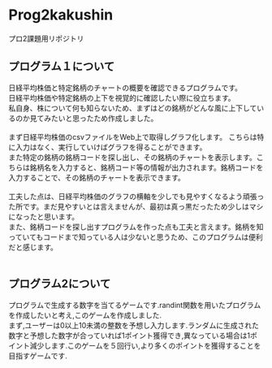 # Prog2kakushin
プロ2課題用リポジトリ

## プログラム１について<br>
日経平均株価と特定銘柄のチャートの概要を確認できるプログラムです。<br>
日経平均株価や特定銘柄の上下を視覚的に確認したい際に役立ちます。<br>
私自身、株について何も知らないため、まずはどの銘柄がどんな風に上下しているのか見てみたいと思ったため作成しました。<br>
<br>
まず日経平均株価のcsvファイルをWeb上で取得しグラフ化します。
こちらは特に入力はなく、実行していけばグラフを得ることができます。<br>
また特定の銘柄の銘柄コードを探し出し、その銘柄のチャートを表示します。こちらは銘柄名を入力すると、銘柄コード等の情報が出力されます。銘柄コードを入力することで、その銘柄のチャートを表示できます。<br>
<br>
工夫した点は、日経平均株価のグラフの横軸を少しでも見やすくなるよう頑張った所です。まだ見やすいとは言えませんが、最初は真っ黒だったため少しはマシになったと思います。<br>
また、銘柄コードを探し出すプログラムを作った点も工夫と言えます。銘柄を知っていてもコードまで知っている人は少ないと思うため、このプログラムは便利だと感じます。<br>
<br>
## プログラム2について<br>
プログラムで生成する数字を当てるゲームです.randint関数を用いたプログラムを作成したいと考え,このゲームを作成しました.
<br>
まず,ユーザーは0以上10未満の整数を予想し入力します.ランダムに生成された数字と予想した数字が合っていれば1ポイント獲得でき,異なっている場合は1ポイント減少します.このゲームを５回行い,より多くのポイントを獲得することを目指すゲームです.
<br>

